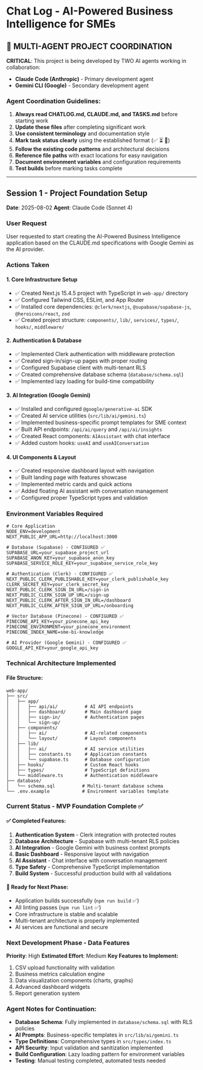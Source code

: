 # Chat Log - AI-Powered Business Intelligence for SMEs

## 🤖 MULTI-AGENT PROJECT COORDINATION

**CRITICAL**: This project is being developed by TWO AI agents working in collaboration:
- **Claude Code (Anthropic)** - Primary development agent
- **Gemini CLI (Google)** - Secondary development agent

### Agent Coordination Guidelines:
1. **Always read CHATLOG.md, CLAUDE.md, and TASKS.md** before starting work
2. **Update these files** after completing significant work
3. **Use consistent terminology** and documentation style
4. **Mark task status clearly** using the established format (✅ ⏳ 🔄)
5. **Follow the existing code patterns** and architectural decisions
6. **Reference file paths** with exact locations for easy navigation
7. **Document environment variables** and configuration requirements
8. **Test builds** before marking tasks complete

---

## Session 1 - Project Foundation Setup
**Date**: 2025-08-02
**Agent**: Claude Code (Sonnet 4)

### User Request
User requested to start creating the AI-Powered Business Intelligence application based on the CLAUDE.md specifications with Google Gemini as the AI provider.

### Actions Taken

#### 1. **Core Infrastructure Setup**
- ✅ Created Next.js 15.4.5 project with TypeScript in `web-app/` directory
- ✅ Configured Tailwind CSS, ESLint, and App Router
- ✅ Installed core dependencies: `@clerk/nextjs`, `@supabase/supabase-js`, `@heroicons/react`, `zod`
- ✅ Created project structure: `components/`, `lib/`, `services/`, `types/`, `hooks/`, `middleware/`

#### 2. **Authentication & Database**
- ✅ Implemented Clerk authentication with middleware protection
- ✅ Created sign-in/sign-up pages with proper routing
- ✅ Configured Supabase client with multi-tenant RLS
- ✅ Created comprehensive database schema (`database/schema.sql`)
- ✅ Implemented lazy loading for build-time compatibility

#### 3. **AI Integration (Google Gemini)**
- ✅ Installed and configured `@google/generative-ai` SDK
- ✅ Created AI service utilities (`src/lib/ai/gemini.ts`)
- ✅ Implemented business-specific prompt templates for SME context
- ✅ Built API endpoints: `/api/ai/query` and `/api/ai/insights`
- ✅ Created React components: `AIAssistant` with chat interface
- ✅ Added custom hooks: `useAI` and `useAIConversation`

#### 4. **UI Components & Layout**
- ✅ Created responsive dashboard layout with navigation
- ✅ Built landing page with features showcase
- ✅ Implemented metric cards and quick actions
- ✅ Added floating AI assistant with conversation management
- ✅ Configured proper TypeScript types and validation

### Environment Variables Required
```env
# Core Application
NODE_ENV=development
NEXT_PUBLIC_APP_URL=http://localhost:3000

# Database (Supabase) - CONFIGURED ✅
SUPABASE_URL=your_supabase_project_url
SUPABASE_ANON_KEY=your_supabase_anon_key
SUPABASE_SERVICE_ROLE_KEY=your_supabase_service_role_key

# Authentication (Clerk) - CONFIGURED ✅
NEXT_PUBLIC_CLERK_PUBLISHABLE_KEY=your_clerk_publishable_key
CLERK_SECRET_KEY=your_clerk_secret_key
NEXT_PUBLIC_CLERK_SIGN_IN_URL=/sign-in
NEXT_PUBLIC_CLERK_SIGN_UP_URL=/sign-up
NEXT_PUBLIC_CLERK_AFTER_SIGN_IN_URL=/dashboard
NEXT_PUBLIC_CLERK_AFTER_SIGN_UP_URL=/onboarding

# Vector Database (Pinecone) - CONFIGURED ✅
PINECONE_API_KEY=your_pinecone_api_key
PINECONE_ENVIRONMENT=your_pinecone_environment
PINECONE_INDEX_NAME=sme-bi-knowledge

# AI Provider (Google Gemini) - CONFIGURED ✅
GOOGLE_API_KEY=your_google_api_key
```

### Technical Architecture Implemented

#### File Structure:
```
web-app/
├── src/
│   ├── app/
│   │   ├── api/ai/          # AI API endpoints
│   │   ├── dashboard/       # Main dashboard page
│   │   ├── sign-in/         # Authentication pages
│   │   └── sign-up/
│   ├── components/
│   │   ├── ai/              # AI-related components
│   │   └── layout/          # Layout components
│   ├── lib/
│   │   ├── ai/              # AI service utilities
│   │   ├── constants.ts     # Application constants
│   │   └── supabase.ts      # Database configuration
│   ├── hooks/               # Custom React hooks
│   ├── types/               # TypeScript definitions
│   └── middleware.ts        # Authentication middleware
├── database/
│   └── schema.sql          # Multi-tenant database schema
└── .env.example            # Environment variables template
```

### Current Status - MVP Foundation Complete ✅

#### ✅ **Completed Features:**
1. **Authentication System** - Clerk integration with protected routes
2. **Database Architecture** - Supabase with multi-tenant RLS policies
3. **AI Integration** - Google Gemini with business context prompts
4. **Basic Dashboard** - Responsive layout with navigation
5. **AI Assistant** - Chat interface with conversation management
6. **Type Safety** - Comprehensive TypeScript implementation
7. **Build System** - Successful production build with all validations

#### 🎯 **Ready for Next Phase:**
- Application builds successfully (`npm run build` ✅)
- All linting passes (`npm run lint` ✅)
- Core infrastructure is stable and scalable
- Multi-tenant architecture is properly implemented
- AI services are functional and secure

### Next Development Phase - Data Features
**Priority**: High
**Estimated Effort**: Medium
**Key Features to Implement:**
1. CSV upload functionality with validation
2. Business metrics calculation engine
3. Data visualization components (charts, graphs)
4. Advanced dashboard widgets
5. Report generation system

### Agent Notes for Continuation:
- **Database Schema**: Fully implemented in `database/schema.sql` with RLS policies
- **AI Prompts**: Business-specific templates in `src/lib/ai/gemini.ts`
- **Type Definitions**: Comprehensive types in `src/types/index.ts`
- **API Security**: Input validation and sanitization implemented
- **Build Configuration**: Lazy loading pattern for environment variables
- **Testing**: Manual testing completed, automated tests needed